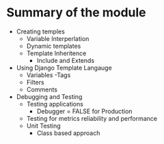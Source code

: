 # Summary of the module

- Creating temples
  - Variable Interperlation
  - Dynamic templates
  - Template Inheritence
    - Include and Extends
- Using Django Template Langauge
  - Variables
    -Tags
  - Filters
  - Comments
- Debugging and Testing
  - Testing applications
    - Debugger = FALSE for Production
  - Testing for metrics reliability and performance
  - Unit Testing
    - Class based approach
